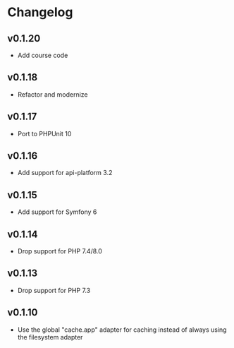 # Changelog

## v0.1.20

* Add course code

## v0.1.18

* Refactor and modernize

## v0.1.17

* Port to PHPUnit 10

## v0.1.16

* Add support for api-platform 3.2

## v0.1.15

* Add support for Symfony 6

## v0.1.14

* Drop support for PHP 7.4/8.0

## v0.1.13

* Drop support for PHP 7.3

## v0.1.10

* Use the global "cache.app" adapter for caching instead of always using the filesystem adapter